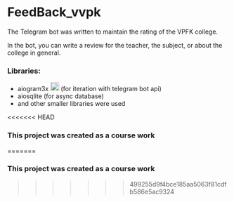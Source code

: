 # FeedBack_vvpk

The Telegram bot was written to maintain the rating of the VPFK college.

In the bot, you can write a review for the teacher, the subject, or about the college in general.

### Libraries:
- aiogram3x <picture><img alt="aiogram" src="https://avatars.githubusercontent.com/u/33784865?s=200&v=4 width=20px" height="20px"> </picture> (for iteration with telegram bot api) 
- aiosqlite (for async database)
- and other smaller libraries were used

<<<<<<< HEAD
### This project was created as a course work
=======
### This project was created as a course work
>>>>>>> 499255d9f4bce185aa5063f81cdfb586e5ac9324
